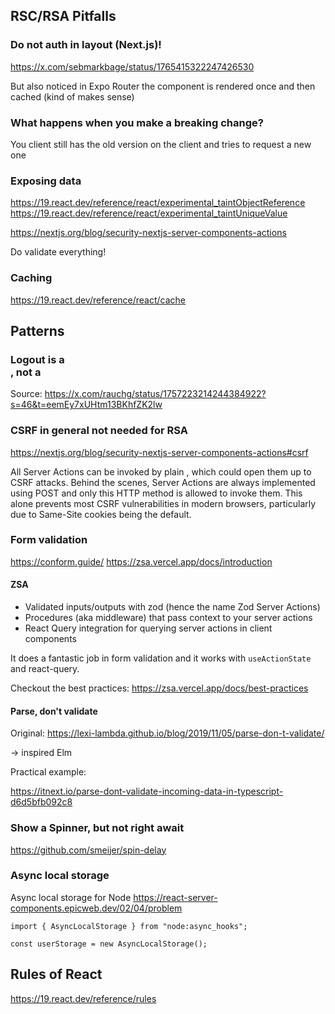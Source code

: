 ## RSC/RSA Pitfalls

### Do not auth in layout (Next.js)!

https://x.com/sebmarkbage/status/1765415322247426530

But also noticed in Expo Router the component is rendered once and then cached (kind of makes sense)

### What happens when you make a breaking change?

You client still has the old version on the client and tries to request a new one

### Exposing data

https://19.react.dev/reference/react/experimental_taintObjectReference
https://19.react.dev/reference/react/experimental_taintUniqueValue

https://nextjs.org/blog/security-nextjs-server-components-actions

Do validate everything!

### Caching

https://19.react.dev/reference/react/cache

## Patterns

### Logout is a <form>, not a <Link>

Source: https://x.com/rauchg/status/1757223214244384922?s=46&t=eemEy7xUHtm13BKhfZK2lw

### CSRF in general not needed for RSA

https://nextjs.org/blog/security-nextjs-server-components-actions#csrf

All Server Actions can be invoked by plain <form>, which could open them up to CSRF attacks. Behind the scenes, Server Actions are always implemented using POST and only this HTTP method is allowed to invoke them. This alone prevents most CSRF vulnerabilities in modern browsers, particularly due to Same-Site cookies being the default.

### Form validation

https://conform.guide/
https://zsa.vercel.app/docs/introduction

#### ZSA

- Validated inputs/outputs with zod (hence the name Zod Server Actions)
- Procedures (aka middleware) that pass context to your server actions
- React Query integration for querying server actions in client components

It does a fantastic job in form validation and it works with `useActionState` and react-query.

Checkout the best practices: https://zsa.vercel.app/docs/best-practices

#### Parse, don't validate

Original: https://lexi-lambda.github.io/blog/2019/11/05/parse-don-t-validate/

-> inspired Elm

Practical example:

https://itnext.io/parse-dont-validate-incoming-data-in-typescript-d6d5bfb092c8

### Show a Spinner, but not right await

https://github.com/smeijer/spin-delay

### Async local storage

Async local storage for Node https://react-server-components.epicweb.dev/02/04/problem

```tsx
import { AsyncLocalStorage } from "node:async_hooks";

const userStorage = new AsyncLocalStorage();
```

## Rules of React

https://19.react.dev/reference/rules
